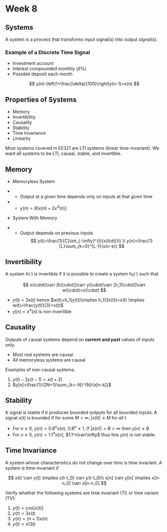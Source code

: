 # Week 8

## Systems

A system is a process that transforms input signal(s) into output signal(s).

### Example of a Discrete Time Signal

- Investment account
- Interest compounded monthly ($\delta$%)
- Possible deposit each month

$$
y(n)-\left(1+\frac{\delta}{100}\right)y(n-1)=x(n)
$$

## Properties of Systems

- Memory
- Invertibility
- Causality
- Stability
- Time Invariance
- Linearity

Most systems covered in EE321 are LTI systems (linear time-invariant). We want all systems to be LTI, causal, stable, and invertible.

## Memory

- Memoryless System
- - Output at a given time depends only on inputs at that given time
- - $y(n) = 8[x(n)+2x^3(n)]$

- System With Memory
- - Output depends on previous inputs
$$
y(t)=\frac{1}{C}\int_{-\infty}^{t}{x(t)dt}\\\ \\
y(n)=\frac{1}{L}\sum_{k=0}^{L-1}{x(n-k)}
$$

## Invertibility

A system $h(\cdot)$ is invertible if it is possible to create a system $h_1(\cdot)$ such that

$$
x(\cdot)\rarr [h(\cdot)]\rarr y(\cdot)\rarr [h_1(\cdot)]\rarr w(\cdot)=x(\cdot)
$$

- $y(t)=3x(t)$ hence $w(t)=h_1(y(t))\implies h_1(3x(t))=x(t) \implies w(t)=\frac{y(t)}{3}=x(t)$
- $y[n]=x^4(n)$ is non invertible

## Causality

Outputs of causal systems depend on **current and past** values of inputs only.
- Most real systems are causal
- All memoryless systems are causal

Examples of non-causal systems:

1. $y(t)-2y(t-1)=x(t+2)$
2. $y[n]=\frac{1}{2N+1}\sum_{k=-N}^{N}{x[n-k]}$

## Stability

A signal is stable if it produces bounded outputs for all bounded inputs. A signal $x(t)$ is bounded if for some $M\lt\infty, |x(t)|\leq M$ for all $t$.

- For $n\geq 0$, $y(n)=0.8^nx(n)$, $0.8^n \leq 1$. If $|x(n)|=B<\infty$ then $y(n)\leq B$
- For $n\geq 0$, $y(n)=1.1^nx[n]$, $1.1^n\rarr\infty$ thus this $y(n)$ is not stable.

## Time Invariance

A system whose characteristics do not change over time is time invariant. A system is time-invariant if

$$
x(t) \rarr y(t) \implies x(t-t_0) \rarr y(t-t_0)\\
x[n] \rarr y[n] \implies x[n-n_0] \rarr x[n-n_0]
$$

Verify whether the following systems are time invariant (TI) or time variant (TV):

1. $y(t)=cos[x(t)]$ 
2. $y(t)=3x(t)$
3. $y(n)=(n+1)x(n)$
4. $y(t)=x(3t)$